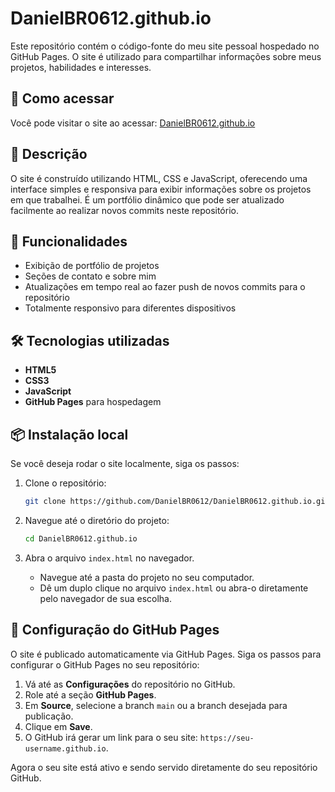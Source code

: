 # DanielBR0612.github.io

Este repositório contém o código-fonte do meu site pessoal hospedado no GitHub Pages. O site é utilizado para compartilhar informações sobre meus projetos, habilidades e interesses.

## 🚀 Como acessar

Você pode visitar o site ao acessar: [DanielBR0612.github.io](https://DanielBR0612.github.io)

## 📄 Descrição

O site é construído utilizando HTML, CSS e JavaScript, oferecendo uma interface simples e responsiva para exibir informações sobre os projetos em que trabalhei. É um portfólio dinâmico que pode ser atualizado facilmente ao realizar novos commits neste repositório.

## 🌟 Funcionalidades

- Exibição de portfólio de projetos
- Seções de contato e sobre mim
- Atualizações em tempo real ao fazer push de novos commits para o repositório
- Totalmente responsivo para diferentes dispositivos

## 🛠️ Tecnologias utilizadas

- **HTML5**
- **CSS3**
- **JavaScript**
- **GitHub Pages** para hospedagem

## 📦 Instalação local

Se você deseja rodar o site localmente, siga os passos:

1. Clone o repositório:
   ```bash
   git clone https://github.com/DanielBR0612/DanielBR0612.github.io.git
2. Navegue até o diretório do projeto:
   ```bash
   cd DanielBR0612.github.io
3. Abra o arquivo `index.html` no navegador.

   - Navegue até a pasta do projeto no seu computador.
   - Dê um duplo clique no arquivo `index.html` ou abra-o diretamente pelo navegador de sua escolha.
## 🔧 Configuração do GitHub Pages

O site é publicado automaticamente via GitHub Pages. Siga os passos para configurar o GitHub Pages no seu repositório:

1. Vá até as **Configurações** do repositório no GitHub.
2. Role até a seção **GitHub Pages**.
3. Em **Source**, selecione a branch `main` ou a branch desejada para publicação.
4. Clique em **Save**.
5. O GitHub irá gerar um link para o seu site: `https://seu-username.github.io`.

Agora o seu site está ativo e sendo servido diretamente do seu repositório GitHub.
